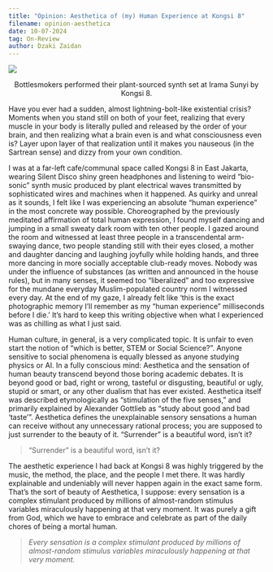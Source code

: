 ```yaml
---
title: "Opinion: Aesthetica of (my) Human Experience at Kongsi 8"
filename: opinion-aesthetica
date: 10-07-2024
tag: On-Review
author: Dzaki Zaidan
---
```

![](https://miro.medium.com/v2/resize:fit:1050/1*pAzBw_LDYxRENlhXAMy0zg.jpeg)

<p style="text-align: center">Bottlesmokers performed their plant-sourced synth set at Irama Sunyi by Kongsi 8.</p>

Have you ever had a sudden, almost lightning-bolt-like existential crisis? Moments when you stand still on both of your feet, realizing that every muscle in your body is literally pulled and released by the order of your brain, and then realizing what a brain even is and what consciousness even is? Layer upon layer of that realization until it makes you nauseous (in the Sartrean sense) and dizzy from your own condition.

I was at a far-left cafe/communal space called Kongsi 8 in East Jakarta, wearing Silent Disco shiny green headphones and listening to weird “bio-sonic” synth music produced by plant electrical waves transmitted by sophisticated wires and machines when it happened. As quirky and unreal as it sounds, I felt like I was experiencing an absolute “human experience” in the most concrete way possible. Choreographed by the previously meditated affirmation of total human expression, I found myself dancing and jumping in a small sweaty dark room with ten other people. I gazed around the room and witnessed at least three people in a transcendental arm-swaying dance, two people standing still with their eyes closed, a mother and daughter dancing and laughing joyfully while holding hands, and three more dancing in more socially acceptable club-ready moves. Nobody was under the influence of substances (as written and announced in the house rules), but in many senses, it seemed too “liberalized” and too expressive for the mundane everyday Muslim-populated country norm I witnessed every day. At the end of my gaze, I already felt like ‘this is the exact photographic memory I’ll remember as my “human experience” milliseconds before I die.’ It’s hard to keep this writing objective when what I experienced was as chilling as what I just said.

Human culture, in general, is a very complicated topic. It is unfair to even start the notion of “which is better, STEM or Social Science?”. Anyone sensitive to social phenomena is equally blessed as anyone studying physics or AI. In a fully conscious mind: Aesthetica and the sensation of human beauty transcend beyond those boring academic debates. It is beyond good or bad, right or wrong, tasteful or disgusting, beautiful or ugly, stupid or smart, or any other dualism that has ever existed. Aesthetica itself was described etymologically as “stimulation of the five senses,” and primarily explained by Alexander Gottlieb as “study about good and bad ‘taste’”. Aesthetica defines the unexplainable sensory sensations a human can receive without any unnecessary rational process; you are supposed to just surrender to the beauty of it. “Surrender” is a beautiful word, isn’t it?

> “Surrender” is a beautiful word, isn’t it?

The aesthetic experience I had back at Kongsi 8 was highly triggered by the music, the method, the place, and the people I met there. It was hardly explainable and undeniably will never happen again in the exact same form. That’s the sort of beauty of Aesthetica, I suppose: every sensation is a complex stimulant produced by millions of almost-random stimulus variables miraculously happening at that very moment. It was purely a gift from God, which we have to embrace and celebrate as part of the daily chores of being a mortal human.

> _Every sensation is a complex stimulant produced by millions of almost-random stimulus variables miraculously happening at that very moment._